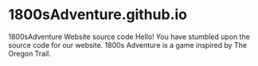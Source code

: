 # 1800sAdventure.github.io
1800sAdventure Website source code
Hello! You have stumbled upon the source code for our website. 1800s Adventure is a game inspired by The Oregon Trail.
